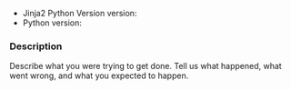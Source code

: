 * Jinja2 Python Version version:
* Python version:

### Description

Describe what you were trying to get done.
Tell us what happened, what went wrong, and what you expected to happen.
